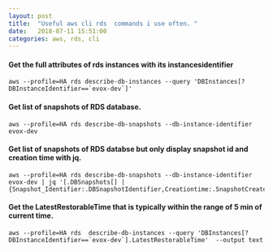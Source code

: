 ```yaml
---
layout: post
title:  "Useful aws cli rds  commands i use often. "
date:   2018-07-11 15:51:00
categories: aws, rds, cli 
---
```


#### Get the full attributes of rds instances with its instancesidentifier
````
aws --profile=HA rds describe-db-instances --query 'DBInstances[?DBInstanceIdentifier==`evox-dev`]'
````

#### Get list of snapshots of RDS database.
````
aws --profile=HA rds describe-db-snapshots --db-instance-identifier evox-dev

````


#### Get list of snapshots of RDS databse but only display snapshot id and creation time with jq.

````
aws --profile=HA rds describe-db-snapshots --db-instance-identifier evox-dev | jq '[.DBSnapshots[] | {Snapshot_Identifier:.DBSnapshotIdentifier,Creationtime:.SnapshotCreateTime}]'
````


#### Get the LatestRestorableTime that is typically within the range of 5 min of current time. 

```
aws --profile=HA rds  describe-db-instances --query 'DBInstances[?DBInstanceIdentifier==`evox-dev`].LatestRestorableTime'  --output text
```
